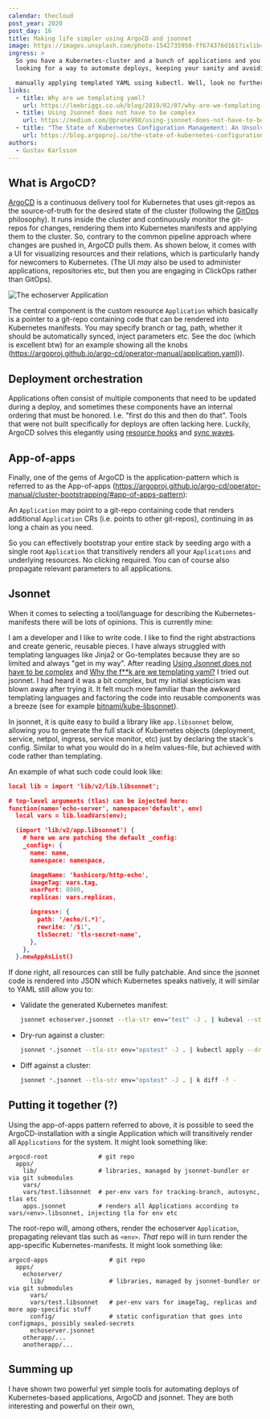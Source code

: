 ```yaml
---
calendar: thecloud
post_year: 2020
post_day: 16
title: Making life simpler using ArgoCD and jsonnet
image: https://images.unsplash.com/photo-1542735950-ff674376d161?ixlib=rb-1.2.1&q=80&fm=jpg&crop=entropy&cs=tinysrgb&w=1600&h=900&fit=crop
ingress: >
  So you have a Kubernetes-cluster and a bunch of applications and you are
  looking for a way to automate deploys, keeping your sanity and avoiding

  manually applying templated YAML using kubectl. Well, look no further, I have an opinionated suggestion for you.
links:
  - title: Why are we templating yaml?
    url: https://leebriggs.co.uk/blog/2019/02/07/why-are-we-templating-yaml.html
  - title: Using Jsonnet does not have to be complex
    url: https://medium.com/@prune998/using-jsonnet-does-not-have-to-be-complex-54b1ad9b21db
  - title: "The State of Kubernetes Configuration Management: An Unsolved Problem"
    url: https://blog.argoproj.io/the-state-of-kubernetes-configuration-management-d8b06c1205
authors:
  - Gustav Karlsson
---
```

## What is ArgoCD?

[ArgoCD](https://argoproj.github.io/argo-cd/) is a continuous delivery tool for Kubernetes that uses git-repos as the source-of-truth for the desired state of
the cluster (following the [GitOps](https://www.weave.works/technologies/gitops/) philosophy). It runs inside the cluster and continuously monitor the git-repos for changes, rendering them into Kubernetes manifests and applying them to the cluster. So, contrary to the common pipeline approach where changes are pushed in, ArgoCD pulls them. As shown below, it comes with a UI for visualizing resources and their relations, which is particularly handy for newcomers to Kubernetes. (The UI *may* also be used to administer applications, repositories etc, but then you are engaging in ClickOps rather than GitOps).

![The echoserver Application](/assets/screenshot-2020-12-14-at-21.31.29.png)

The central component is the custom resource `Application` which basically is a pointer to a git-repo containing code 
that can be rendered into Kubernetes manifests. You may specify branch or tag, path, whether it should be automatically synced, 
inject parameters etc. See the doc (which is excellent btw) for an example showing all the knobs (https://argoproj.github.io/argo-cd/operator-manual/application.yaml)).

## Deployment orchestration

Applications often consist of multiple components that need to be updated during a deploy, and sometimes these components have an internal ordering that must be honored. I.e. "first do this and then do that". Tools that were not built specifically for deploys are often lacking here. Luckily, ArgoCD solves this elegantly using [resource hooks](https://argoproj.github.io/argo-cd/user-guide/resource_hooks/) and [sync waves](https://argoproj.github.io/argo-cd/user-guide/sync-waves/).

## App-of-apps

Finally, one of the gems of ArgoCD is the application-pattern which is referred to as the App-of-apps (https://argoproj.github.io/argo-cd/operator-manual/cluster-bootstrapping/#app-of-apps-pattern):

An `Application` may point to a git-repo containing code that renders additional `Application` CRs (i.e. points to other git-repos), continuing in as long a chain as you need.

So you can effectively bootstrap your entire stack by seeding argo with a single 
root `Application` that transitively renders all your `Applications` and underlying resources. No clicking required. You can of course also propagate relevant parameters to all applications. 

## Jsonnet

When it comes to selecting a tool/language for describing the Kubernetes-manifests there will be lots of opinions. This is currently mine:

I am a developer and I like to write code. I like to find the right abstractions and create generic, reusable pieces. I have always struggled with templating languages like Jinja2 or Go-templates because they are so limited and always "get in my way". After reading [Using Jsonnet does not have to be complex](https://medium.com/@prune998/using-jsonnet-does-not-have-to-be-complex-54b1ad9b21db) and [Why the f\*\*k are we templating yaml?](https://leebriggs.co.uk/blog/2019/02/07/why-are-we-templating-yaml.html) I tried out jsonnet. I had heard it was a bit complex, but my initial skepticism was blown away after trying it. It felt much more familiar than the awkward templating languages and factoring the code into reusable components was a breeze (see for example [bitnami/kube-libsonnet](https://github.com/bitnami-labs/kube-libsonnet)).

In jsonnet, it is quite easy to build a library like `app.libsonnet` below, allowing you to generate the full stack of Kubernetes objects (deployment, service, netpol, ingress, service monitor, etc) just by declaring the stack's config. Similar to what you would do in a helm values-file, but achieved with code rather than templating.

An example of what such code could look like:

```json
local lib = import 'lib/v2/lib.libsonnet';

# top-level arguments (tlas) can be injected here:
function(name='echo-server', namespace='default', env)
  local vars = lib.loadVars(env);

  (import 'lib/v2/app.libsonnet') {
    # here we are patching the default _config:
    _config+: {
      name: name,
      namespace: namespace,

      imageName: 'hashicorp/http-echo',
      imageTag: vars.tag,
      userPort: 8080,
      replicas: vars.replicas,

      ingress+: {
        path: '/echo/(.*)',
        rewrite: '/$1',
        tlsSecret: 'tls-secret-name',
      },
    },
  }.newAppAsList()
```

If done right, all resources can still be fully patchable. And since the jsonnet code is rendered into JSON which Kubernetes speaks natively, it will similar to YAML still allow you to:

* Validate the generated Kubernetes manifest:
  ```bash
  jsonnet echoserver.jsonnet --tla-str env="test" -J . | kubeval --strict
  ```

* Dry-run against a cluster:
  ```bash
  jsonnet *.jsonnet --tla-str env="opstest" -J . | kubectl apply --dry-run=server -f -
  ```

* Diff against a cluster:
  ```bash
  jsonnet *.jsonnet --tla-str env="opstest" -J . | k diff -f -
  ```

## Putting it together (?)

Using the app-of-apps pattern referred to above, it is possible to seed the ArgoCD-installation with a single Application
 which will transitively render all `Applications` for the system. It might look something like:   

```
argocd-root              # git repo  
  apps/         
    lib/                 # libraries, managed by jsonnet-bundler or via git submodules
    vars/                  
    vars/test.libsonnet  # per-env vars for tracking-branch, autosync, tlas etc 
    apps.jsonnet         # renders all Applications according to vars/<env>.libsonnet, injecting tla for env etc
```

The root-repo will, among others, render the echoserver `Application`, propagating relevant tlas such as `<env>`. *That* repo
will in turn render the app-specific Kubernetes-manifests. It might look something like:

```
argocd-apps                 # git repo
  apps/
    echoserver/
      lib/                  # libraries, managed by jsonnet-bundler or via git submodules
      vars/
      vars/test.libsonnet   # per-env vars for imageTag, replicas and more app-specific stuff  
      config/               # static configuration that goes into configmaps, possibly sealed-secrets
      echoserver.jsonnet
    otherapp/...
    anotherapp/...
```

## Summing up

I have shown two powerful yet simple tools for automating deploys of Kubernetes-based applications, ArgoCD and jsonnet. They 
are both interesting and powerful on their own,